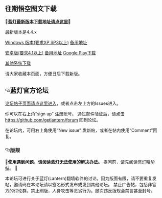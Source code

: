   
<h2><a href="#往期悟空图文下载" aria-hidden="true" class="anchor" id="user-content-往期悟空图文下载"></a>往期悟空图文下载</h2>
      
<p><strong><g-emoji alias="red_circle" fallback-src="https://assets-cdn.github.com/images/icons/emoji/unicode/1f534.png" ios-version="6.0">🔴</g-emoji><a href="https://github.com/getlantern/forum/issues/833">蓝灯最新版本下载地址请点这里</a><g-emoji alias="red_circle" fallback-src="https://assets-cdn.github.com/images/icons/emoji/unicode/1f534.png" ios-version="6.0">🔴</g-emoji></strong></p>
<p>最新版本是4.4.x</p>
<p><a href="https://raw.githubusercontent.com/getlantern/lantern-binaries/master/lantern-installer.exe">Windows 版本(要求XP SP3以上)</a>      <a href="https://s3.amazonaws.com/lantern/lantern-installer.exe">备用地址</a></p>
<p><a href="https://raw.githubusercontent.com/getlantern/lantern-binaries/master/lantern-installer.apk">安卓版(要求4.1以上)</a>               <a href="https://s3.amazonaws.com/lantern/lantern-installer.apk">备用地址</a>  <a href="https://play.google.com/store/apps/details?id=org.getlantern.lantern">Google Play下载</a></p>
<p><a href="https://github.com/getlantern/forum/issues/833">其他系统下载</a></p>
<p>请大家收藏本页面，方便日后下载新版。</p>
<h2><a href="#蓝灯官方论坛" aria-hidden="true" class="anchor" id="user-content-蓝灯官方论坛"><svg aria-hidden="true" class="octicon octicon-link" height="16" version="1.1" viewBox="0 0 16 16" width="16"><path fill-rule="evenodd" d="M4 9h1v1H4c-1.5 0-3-1.69-3-3.5S2.55 3 4 3h4c1.45 0 3 1.69 3 3.5 0 1.41-.91 2.72-2 3.25V8.59c.58-.45 1-1.27 1-2.09C10 5.22 8.98 4 8 4H4c-.98 0-2 1.22-2 2.5S3 9 4 9zm9-3h-1v1h1c1 0 2 1.22 2 2.5S13.98 12 13 12H9c-.98 0-2-1.22-2-2.5 0-.83.42-1.64 1-2.09V6.25c-1.09.53-2 1.84-2 3.25C6 11.31 7.55 13 9 13h4c1.45 0 3-1.69 3-3.5S14.5 6 13 6z"></path></svg></a>蓝灯官方论坛</h2>
<p><a href="https://github.com/getlantern/forum/issues?q=is%3Aissue+is%3Aopen+sort%3Aupdated-desc">论坛帖子页面请点这里进入</a>，或者点击左上方的Issues进入。</p>
<p>你可以在右上角“sign up” 注册账号。 通过邮件验证后，请点击 <a href="https://github.com/getlantern/forum">https://github.com/getlantern/forum</a> 回到论坛。</p>
<p>在论坛内，可用右上角使用“New issue” 发新帖，或者在帖内使用“Comment”回复。</p>
<h3><a href="#版规" aria-hidden="true" class="anchor" id="user-content-版规"><svg aria-hidden="true" class="octicon octicon-link" height="16" version="1.1" viewBox="0 0 16 16" width="16"><path fill-rule="evenodd" d="M4 9h1v1H4c-1.5 0-3-1.69-3-3.5S2.55 3 4 3h4c1.45 0 3 1.69 3 3.5 0 1.41-.91 2.72-2 3.25V8.59c.58-.45 1-1.27 1-2.09C10 5.22 8.98 4 8 4H4c-.98 0-2 1.22-2 2.5S3 9 4 9zm9-3h-1v1h1c1 0 2 1.22 2 2.5S13.98 12 13 12H9c-.98 0-2-1.22-2-2.5 0-.83.42-1.64 1-2.09V6.25c-1.09.53-2 1.84-2 3.25C6 11.31 7.55 13 9 13h4c1.45 0 3-1.69 3-3.5S14.5 6 13 6z"></path></svg></a>版规</h3>
<p><g-emoji alias="red_circle" fallback-src="https://assets-cdn.github.com/images/icons/emoji/unicode/1f534.png" ios-version="6.0">🔴</g-emoji><strong>使用遇到问题，请阅读<a href="https://github.com/getlantern/forum/issues/1902">蓝灯无法使用的解决办法</a>。</strong>
提问前，请先阅读<a href="https://github.com/getlantern/forum/issues?q=is%3Aopen+is%3Aissue+label%3A%E7%B2%BE%E5%8D%8E">蓝灯精华帖</a>。 <g-emoji alias="red_circle" fallback-src="https://assets-cdn.github.com/images/icons/emoji/unicode/1f534.png" ios-version="6.0">🔴</g-emoji></p>
<p>本论坛可进行关于蓝灯(Lantern)翻墙软件的讨论。因为版面有限，请不要重复发帖，邀请码在本论坛请以签名形式发布或发到其他论坛。
禁止广告帖，包括非官方的讨论群。禁止刷版，人身攻击等恶劣行为。屡次违反版规会禁言甚至封号。</p>
</article>
  </div>
